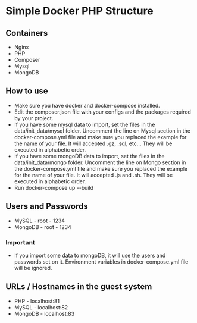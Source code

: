 # Simple Docker PHP Structure

## Containers
- Nginx
- PHP
- Composer
- Mysql
- MongoDB

## How to use
- Make sure you have docker and docker-compose installed.
- Edit the composer.json file with your configs and the packages required by your project.
- If you have some mysql data to import, set the files in the data/init_data/mysql folder. Uncomment the line on Mysql section in the docker-compose.yml file and make sure you replaced the example for the name of your file. It will accepted .gz, .sql, etc... They will be executed in alphabetic order.
- If you have some mongoDB data to import, set the files in the data/init_data/mongo folder. Uncomment the line on Mongo section in the docker-compose.yml file and make sure you replaced the example for the name of your file. It will accepted .js and .sh. They will be executed in alphabetic order.
- Run docker-compose up --build

## Users and Passwords
- MySQL - root - 1234
- MongoDB - root - 1234

### Important
- If you import some data to mongoDB, it will use the users and passwords set on it. Environment variables in docker-compose.yml file will be ignored.

## URLs / Hostnames in the guest system
- PHP - localhost:81
- MySQL - localhost:82
- MongoDB - localhost:83
